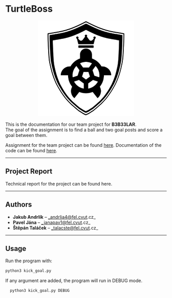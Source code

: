 # TurtleBoss

<p align="center">
  <img src="_static/Turtle_Boss.png" alt="Project Logo" width="300">
</p>

This is the documentation for our team project for **B3B33LAR**.  
The goal of the assignment is to find a ball and two goal posts and score a goal between them.

Assignment for the team project can be found [here](https://cw.fel.cvut.cz/wiki/courses/b3b33lar/tasks/scoregoal_cs).
Documentation of the code can be found [here](https://amanak421.github.io/TurtleBoss).

---

## Project Report

Technical report for the project can be found here.

---

## Authors

- **Jakub Andrlík** – _andrlja4@fel.cvut.cz_
- **Pavel Jána** – _janapav1@fel.cvut.cz_
- **Štěpán Taláček** – _talacste@fel.cvut.cz_

---

## Usage

Run the program with:

```bash
python3 kick_goal.py
```

If any argument are added, the program will run in DEBUG mode.
```bash
  python3 kick_goal.py DEBUG
```
